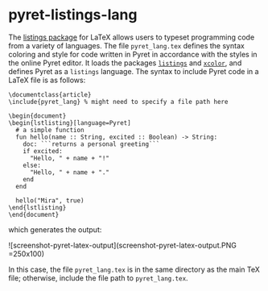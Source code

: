 # pyret-listings-lang

The [listings package](https://ctan.org/pkg/listings?lang=en) for LaTeX allows users to typeset programming code from a variety of languages. The file `pyret_lang.tex` defines the syntax coloring and style for code written in Pyret in accordance with the styles in the online Pyret editor. It loads the packages [`listings`](https://ctan.org/pkg/listings?lang=en) and [`xcolor`](https://ctan.org/pkg/xcolor), and defines Pyret as a `listings` language. The syntax to include Pyret code in a LaTeX file is as follows:
```
\documentclass{article}
\include{pyret_lang} % might need to specify a file path here

\begin{document}
\begin{lstlisting}[language=Pyret]
  # a simple function
  fun hello(name :: String, excited :: Boolean) -> String:
    doc: ```returns a personal greeting```
    if excited:
      "Hello, " + name + "!"
    else: 
      "Hello, " + name + "."
    end
  end

  hello("Mira", true)
\end{lstlisting}
\end{document}
```
which generates the output:

![screenshot-pyret-latex-output](screenshot-pyret-latex-output.PNG =250x100)

In this case, the file `pyret_lang.tex` is in the same directory as the main TeX file; otherwise, include the file path to `pyret_lang.tex`.
